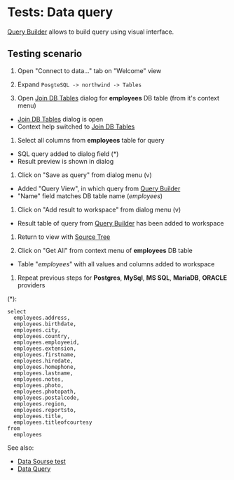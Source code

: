 <!-- TITLE: Tests: Join DB Tables -->
<!-- SUBTITLE: -->

# Tests: Data query

[Query Builder](../../access/databases/databases.mdx#join-tables) allows to build query using visual interface.

## Testing scenario

1. Open "Connect to data..." tab on "Welcome" view

1. Expand ```PosgteSQL -> northwind -> Tables```

1. Open [Join DB Tables](../../access/databases/databases.mdx#join-tables) dialog for **employees** DB table (from it's context menu)

* [Join DB Tables](../../access/databases/databases.mdx#join-tables) dialog is open
* Context help switched to [Join DB Tables](../../access/databases/databases.mdx#join-tables)

1. Select all columns from **employees** table for query

* SQL query added to dialog field (*)
* Result preview is shown in dialog

1. Click on "Save as query" from dialog menu (v)

* Added "Query View", in which query from [Query Builder](../../access/databases/databases.mdx#join-tables)
* "Name" field matches DB table name (*employees*)

1. Click on "Add result to workspace" from dialog menu (v)

* Result table of query from [Query Builder](../../access/databases/databases.mdx#join-tables) has been added to workspace

1. Return to view with [Source Tree](../../access/access.md#data-sources)

1. Click on "Get All" from context menu of **employees** DB table

* Table "*employees*" with all values and columns added to workspace

1. Repeat previous steps for **Postgres**, **MySql**, **MS SQL**, **MariaDB**, **ORACLE**
   providers

(*):

```
select
  employees.address,
  employees.birthdate,
  employees.city,
  employees.country,
  employees.employeeid,
  employees.extension,
  employees.firstname,
  employees.hiredate,
  employees.homephone,
  employees.lastname,
  employees.notes,
  employees.photo,
  employees.photopath,
  employees.postalcode,
  employees.region,
  employees.reportsto,
  employees.title,
  employees.titleofcourtesy
from
  employees
```

See also:

* [Data Sourse test](../../access/data-source-test.md)
* [Data Query](../../access/access.md#data-query)
